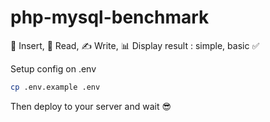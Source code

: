 # php-mysql-benchmark
🔄 Insert, 📖 Read, ✍️ Write, 📊 Display result : simple, basic ✅

Setup config on .env

```bash
cp .env.example .env
```

Then deploy to your server and wait 😎